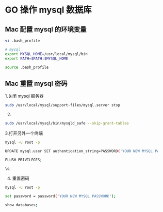 # GO 操作 mysql 数据库

## Mac 配置 mysql 的环境变量

```bash
vi .bash_profile

# mysql
export MYSQL_HOME=/usr/local/mysql/bin
export PATH=$PATH:$MYSQL_HOME

source .bash_profile
```

## Mac 重置 mysql 密码

1.关闭 mysql 服务器

```bash
sudo /usr/local/mysql/support-files/mysql.server stop
```

2.

```bash
sudo /usr/local/mysql/bin/mysqld_safe --skip-grant-tables
```

3.打开另外一个终端

```bash
mysql -u root -p

UPDATE mysql.user SET authentication_string=PASSWORD('YOUR NEW MYSQL PASSWORD') WHERE User='root';

FLUSH PRIVILEGES;

\q
```

4. 重置密码

```bash
mysql -u root -p

set password = password('YOUR NEW MYSQL PASSWORD');

show databases;
```
